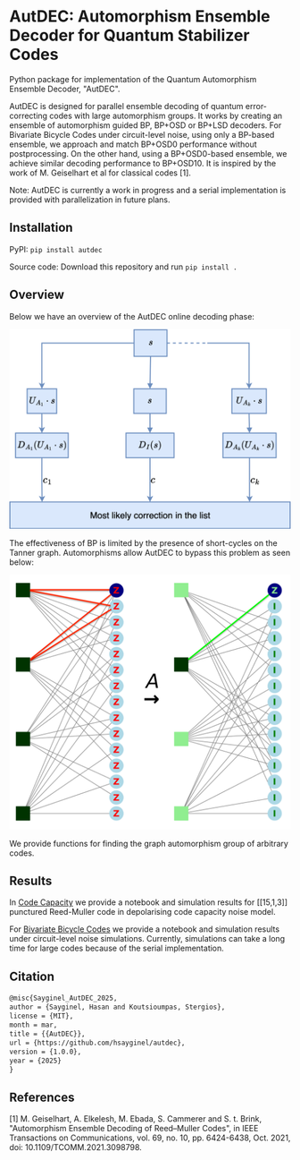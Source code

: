 # AutDEC: Automorphism Ensemble Decoder for Quantum Stabilizer Codes
Python package for implementation of the Quantum Automorphism Ensemble Decoder, "AutDEC".

AutDEC is designed for parallel ensemble decoding of quantum error-correcting codes with large automorphism groups. It works by creating an ensemble of automorphism guided BP, BP+OSD or BP+LSD decoders. For Bivariate Bicycle Codes under circuit-level noise, using only a BP-based ensemble, we approach and match BP+OSD0 performance without postprocessing. On the other hand, using a BP+OSD0-based ensemble, we achieve similar decoding performance to BP+OSD10. It is inspired by the work of M. Geiselhart et al for classical codes [1]. 


Note: AutDEC is currently a work in progress and a serial implementation is provided with parallelization in future plans.

## Installation
PyPI: `pip install autdec`

Source code: Download this repository and run `pip install .`

## Overview
Below we have an overview of the AutDEC online decoding phase:

<img src="autdec.png" width="600">

The effectiveness of BP is limited by the presence of short-cycles on the Tanner graph. Automorphisms allow AutDEC to bypass this problem as seen below: 

<img src="rm_15_aut_e_colouredcycles.png" width="600">

We provide functions for finding the graph automorphism group of arbitrary codes. 

## Results
In [Code Capacity](./code_capacity/) we provide a notebook and simulation results for [[15,1,3]] punctured Reed-Muller code in depolarising code capacity noise model. 

For [Bivariate Bicycle Codes](./bivariate_cycle_codes) we provide a notebook and simulation results under circuit-level noise simulations. Currently, simulations can take a long time for large codes because of the serial implementation. 

## Citation 

```
@misc{Sayginel_AutDEC_2025,
author = {Sayginel, Hasan and Koutsioumpas, Stergios},
license = {MIT},
month = mar,
title = {{AutDEC}},
url = {https://github.com/hsayginel/autdec},
version = {1.0.0},
year = {2025}
}
```

## References
[1] M. Geiselhart, A. Elkelesh, M. Ebada, S. Cammerer and S. t. Brink, "Automorphism Ensemble Decoding of Reed–Muller Codes", in IEEE Transactions on Communications, vol. 69, no. 10, pp. 6424-6438, Oct. 2021, doi: 10.1109/TCOMM.2021.3098798.
